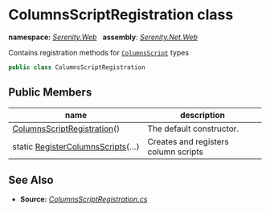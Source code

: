 # ColumnsScriptRegistration class
**namespace:** *[Serenity.Web](../README.md#serenity.web-namespace)*   **assembly**: *[Serenity.Net.Web](../README.md)*

Contains registration methods for [`ColumnsScript`](ColumnsScript.md) types

```csharp
public class ColumnsScriptRegistration
```

## Public Members

| name | description |
| --- | --- |
| [ColumnsScriptRegistration](ColumnsScriptRegistration/ColumnsScriptRegistration.md)() | The default constructor. |
| static [RegisterColumnsScripts](ColumnsScriptRegistration/RegisterColumnsScripts.md)(…) | Creates and registers column scripts |

## See Also

* **Source:** *[ColumnsScriptRegistration.cs](https://github.com/serenity-is/Serenity/blob/master/src/Serenity.Net.Web/DynamicScript/PropertyEditor/ColumnsScriptRegistration.cs)*